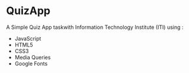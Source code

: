 # QuizApp
A Simple Quiz App taskwith Information Technology Institute (ITI) using :
- JavaScript
- HTML5
- CSS3
- Media Queries
- Google Fonts
